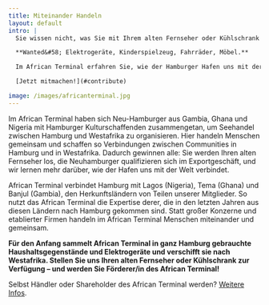 ```yaml
---
title: Miteinander Handeln
layout: default
intro: |
  Sie wissen nicht, was Sie mit Ihrem alten Fernseher oder Kühlschrank machen sollen? Dann melden Sie sich bei uns! Wir holen Ihre alten Elektro- und Haushaltsgeräte gerne bei Ihnen zu Hause ab. Keine Fahrt zum Recyclinghof, keine Arbeit mit Kleinanzeigen – werden Sie Förderer/in des African&nbsp;Terminal!

  **Wanted&#58; Elektrogeräte, Kinderspielzeug, Fahrräder, Möbel.**

  Im African Terminal erfahren Sie, wie der Hamburger Hafen uns mit der Welt verbindet, und was Migration, gemeinschaftliches Handeln und Seehandel miteinander zu tun haben.

  [Jetzt mitmachen!](#contribute)

image: /images/africanterminal.jpg
---
```


Im African Terminal haben sich Neu-Hamburger aus Gambia, Ghana und Nigeria mit Hamburger Kulturschaffenden zusammengetan, um Seehandel zwischen Hamburg und Westafrika zu organisieren. Hier handeln Menschen gemeinsam und schaffen so Verbindungen zwischen Communities in Hamburg und in Westafrika. Dadurch gewinnen alle: Sie werden Ihren alten Fernseher los, die Neuhamburger qualifizieren sich im Exportgeschäft, und wir lernen mehr darüber, wie der Hafen uns mit der Welt verbindet.

African Terminal verbindet Hamburg mit Lagos (Nigeria), Tema (Ghana) und Banjul (Gambia), den Herkunftsländern von Teilen unserer Mitglieder. So nutzt das African Terminal die Expertise derer, die in den letzten Jahren aus diesen Ländern nach Hamburg gekommen sind. Statt großer Konzerne und etablierter Firmen handeln im African Terminal Menschen miteinander und gemeinsam.

**Für den Anfang sammelt African Terminal in ganz Hamburg gebrauchte Haushaltsgegenstände und Elektrogeräte und verschifft sie nach Westafrika. Stellen Sie uns Ihren alten Fernseher oder Kühlschrank zur Verfügung – und werden Sie Förderer/in des African Terminal!**

Selbst Händler oder Shareholder des African Terminal werden? [Weitere Infos](/about/).
